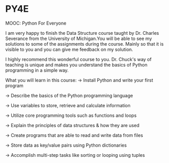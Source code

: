 # PY4E
 MOOC: Python For Everyone

I am very happy to finish the Data Structure course taught by Dr. Charles Severance from the University of Michigan.You will be able to see my solutions to some of the assignments during the course. Mainly so that it is visible to you and you can give me feedback on my solution.

I highly recommend this wonderful course to you. Dr. Chuck's way of teaching is unique and makes you understand the basics of Python programming in a simple way.

What you will learn in this course:
-> Install Python and write your first program

-> Describe the basics of the Python programming language

-> Use variables to store, retrieve and calculate information

-> Utilize core programming tools such as functions and loops

-> Explain the principles of data structures & how they are used

-> Create programs that are able to read and write data from files

-> Store data as key/value pairs using Python dictionaries

-> Accomplish multi-step tasks like sorting or looping using tuples
